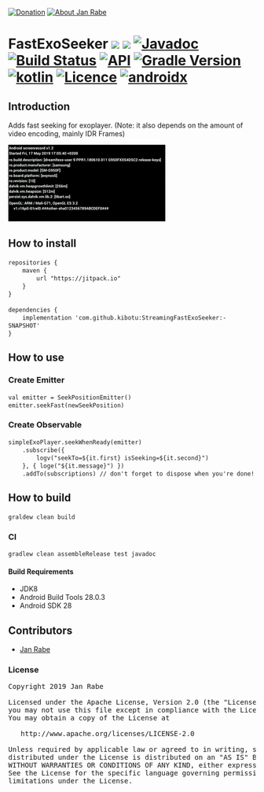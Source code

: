 [![Donation](https://img.shields.io/badge/buy%20me%20a%20beer-brightgreen.svg)](https://www.paypal.me/janrabe/5) [![About Jan Rabe](https://img.shields.io/badge/about-me-green.svg)](https://about.me/janrabe)
# FastExoSeeker [![](https://jitpack.io/v/kibotu/FastExoSeeker.svg)](https://jitpack.io/#kibotu/FastExoSeeker) [![](https://jitpack.io/v/kibotu/FastExoSeeker/month.svg)](https://jitpack.io/#kibotu/FastExoSeeker) [![Javadoc](https://img.shields.io/badge/javadoc-SNAPSHOT-green.svg)](https://jitpack.io/com/github/kibotu/FastExoSeeker/master-SNAPSHOT/javadoc/index.html) [![Build Status](https://travis-ci.org/kibotu/FastExoSeeker.svg?branch=master)](https://travis-ci.org/kibotu/FastExoSeeker) [![API](https://img.shields.io/badge/API-16%2B-brightgreen.svg?style=flat)](https://android-arsenal.com/api?level=15)  [![Gradle Version](https://img.shields.io/badge/gradle-5.4.1-green.svg)](https://docs.gradle.org/current/release-notes) [![kotlin](https://img.shields.io/badge/kotlin-1.3.31-green.svg)](https://kotlinlang.org/) [![Licence](https://img.shields.io/badge/licence-Apache%202-blue.svg)](https://raw.githubusercontent.com/kibotu/FastExoSeeker/master/LICENSE) [![androidx](https://img.shields.io/badge/androidx-brightgreen.svg)](https://developer.android.com/topic/libraries/support-library/refactor)

## Introduction

Adds fast seeking for exoplayer. (Note: it also depends on the amount of video encoding, mainly IDR Frames)

![demo](demo.gif)

## How to install

    repositories {
        maven {
            url "https://jitpack.io"
        }
    }

    dependencies {
        implementation 'com.github.kibotu:StreamingFastExoSeeker:-SNAPSHOT'
    }

## How to use

### Create Emitter

    val emitter = SeekPositionEmitter()
    emitter.seekFast(newSeekPosition)

### Create Observable

    simpleExoPlayer.seekWhenReady(emitter)
        .subscribe({
            logv("seekTo=${it.first} isSeeking=${it.second}")
        }, { loge("${it.message}") })
        .addTo(subscriptions) // don't forget to dispose when you're done!

## How to build

    graldew clean build

### CI

    gradlew clean assembleRelease test javadoc

#### Build Requirements

- JDK8
- Android Build Tools 28.0.3
- Android SDK 28

## Contributors

- [Jan Rabe](jan.rabe@kibotu.net)

### License

<pre>
Copyright 2019 Jan Rabe

Licensed under the Apache License, Version 2.0 (the "License");
you may not use this file except in compliance with the License.
You may obtain a copy of the License at

   http://www.apache.org/licenses/LICENSE-2.0

Unless required by applicable law or agreed to in writing, software
distributed under the License is distributed on an "AS IS" BASIS,
WITHOUT WARRANTIES OR CONDITIONS OF ANY KIND, either express or implied.
See the License for the specific language governing permissions and
limitations under the License.
</pre>
